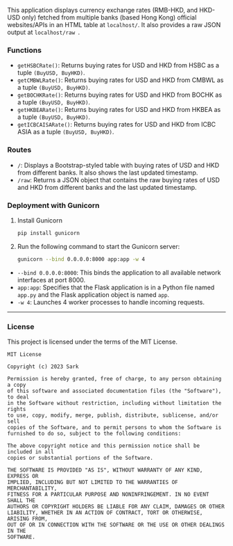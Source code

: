 This application displays currency exchange rates (RMB-HKD, and HKD-USD only) fetched from multiple banks (based Hong Kong) official websites/APIs in an HTML table at `localhost/`. It also provides a raw JSON output at `localhost/raw `.

### Functions

-  `getHSBCRate()`: Returns buying rates for USD and HKD from HSBC as a tuple `(BuyUSD, BuyHKD)`.
-  `getCMBWLRate()`: Returns buying rates for USD and HKD from CMBWL as a tuple `(BuyUSD, BuyHKD)`.
-  `getBOCHKRate()`: Returns buying rates for USD and HKD from BOCHK as a tuple `(BuyUSD, BuyHKD)`.
-  `getHKBEARate()`: Returns buying rates for USD and HKD from HKBEA as a tuple `(BuyUSD, BuyHKD)`.
-  `getICBCAISARate()`: Returns buying rates for USD and HKD from ICBC ASIA as a tuple `(BuyUSD, BuyHKD)`.

### Routes

-  `/`: Displays a Bootstrap-styled table with buying rates of USD and HKD from different banks. It also shows the last updated timestamp.
-  `/raw`: Returns a JSON object that contains the raw buying rates of USD and HKD from different banks and the last updated timestamp.

### Deployment with Gunicorn

1. Install Gunicorn

   ```bash
   pip install gunicorn 
   ```

2. Run the following command to start the Gunicorn server:

   ```bash
   gunicorn --bind 0.0.0.0:8000 app:app -w 4
   ```

-  `--bind 0.0.0.0:8000`: This binds the application to all available network interfaces at port 8000.
-  `app:app`: Specifies that the Flask application is in a Python file named `app.py` and the Flask application object is named `app`.
-  `-w 4`: Launches 4 worker processes to handle incoming requests.

------

### License 

This project is licensed under the terms of the MIT License.

```
MIT License

Copyright (c) 2023 Sark

Permission is hereby granted, free of charge, to any person obtaining a copy
of this software and associated documentation files (the "Software"), to deal
in the Software without restriction, including without limitation the rights
to use, copy, modify, merge, publish, distribute, sublicense, and/or sell
copies of the Software, and to permit persons to whom the Software is
furnished to do so, subject to the following conditions:

The above copyright notice and this permission notice shall be included in all
copies or substantial portions of the Software.

THE SOFTWARE IS PROVIDED "AS IS", WITHOUT WARRANTY OF ANY KIND, EXPRESS OR
IMPLIED, INCLUDING BUT NOT LIMITED TO THE WARRANTIES OF MERCHANTABILITY,
FITNESS FOR A PARTICULAR PURPOSE AND NONINFRINGEMENT. IN NO EVENT SHALL THE
AUTHORS OR COPYRIGHT HOLDERS BE LIABLE FOR ANY CLAIM, DAMAGES OR OTHER
LIABILITY, WHETHER IN AN ACTION OF CONTRACT, TORT OR OTHERWISE, ARISING FROM,
OUT OF OR IN CONNECTION WITH THE SOFTWARE OR THE USE OR OTHER DEALINGS IN THE
SOFTWARE.
```

